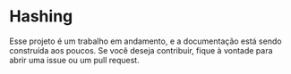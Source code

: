 # Hashing 

Esse projeto é um trabalho em andamento, e a documentação está sendo construída aos poucos. Se você deseja contribuir, fique à vontade para abrir uma issue ou um pull request.